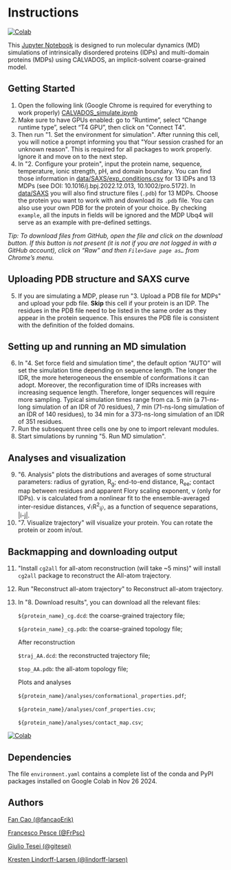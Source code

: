 # Instructions

[![Colab](https://colab.research.google.com/assets/colab-badge.svg)](https://colab.research.google.com/github/KULL-Centre/ColabCALVADOS/blob/main/simulate/CALVADOS_simulate.ipynb)

This [Jupyter Notebook](https://colab.research.google.com/github/KULL-Centre/ColabCALVADOS/blob/main/simulate/CALVADOS_simulate.ipynb) is designed to run molecular dynamics (MD) simulations of intrinsically disordered proteins (IDPs) and multi-domain proteins (MDPs) using CALVADOS, an implicit-solvent coarse-grained model. 

## Getting Started

1. Open the following link (Google Chrome is required for everything to work properly) [CALVADOS_simulate.ipynb](https://colab.research.google.com/github/KULL-Centre/ColabCALVADOS/blob/main/simulate/CALVADOS_simulate.ipynb)
2. Make sure to have GPUs enabled: go to “Runtime”, select “Change runtime type”, select “T4 GPU”, then click on "Connect T4".
3. Then run "1. Set the environment for simulation". After running this cell, you will notice a prompt informing you that "Your session crashed for an unknown reason". This is required for all packages to work properly. Ignore it and move on to the next step.
4. In "2. Configure your protein", input the protein name, sequence, temperature, ionic strength, pH, and domain boundary. You can find those information in [data/SAXS/exp_conditions.csv](https://github.com/KULL-Centre/ColabCALVADOS/blob/main/data/SAXS/exp_conditions.csv) for 13 IDPs and 13 MDPs (see DOI: 10.1016/j.bpj.2022.12.013, 10.1002/pro.5172). In [data/SAXS](https://github.com/KULL-Centre/ColabCALVADOS/tree/main/data/SAXS) you will also find structure files (`.pdb`) for 13 MDPs. Choose the protein you want to work with and download its `.pdb` file. You can also use your own PDB for the protein of your choice. By checking `example`, all the inputs in fields will be ignored and the MDP Ubq4 will serve as an example with pre-defined settings.

*Tip: To download files from GitHub, open the file and click on the download button. If this button is not present (it is not if you are not logged in with a GitHub account), click on “Raw” and then `File>Save page as…` from Chrome’s menu.*

## Uploading PDB structure and SAXS curve

5. If you are simulating a MDP, please run "3. Upload a PDB file for MDPs" and upload your pdb file. **Skip** this cell if your protein is an IDP. The residues in the PDB file need to be listed in the same order as they appear in the protein sequence. This ensures the PDB file is consistent with the definition of the folded domains. 

## Setting up and running an MD simulation

6. In "4. Set force field and simulation time", the default option “AUTO” will set the simulation time depending on sequence length. The longer the IDR, the more heterogeneous the ensemble of conformations it can adopt. Moreover, the reconfiguration time of IDRs increases with increasing sequence length. Therefore, longer sequences will require more sampling. Typical simulation times range from ca. 5 min (a 71-ns-long simulation of an IDR of 70 residues), 7 min (71-ns-long simulation of an IDR of 140 residues), to 34 min for a 373-ns-long simulation of an IDR of 351 residues.
7. Run the subsequent three cells one by one to import relevant modules.
8. Start simulations by running "5. Run MD simulation".

## Analyses and visualization

9. "6. Analysis" plots the distributions and averages of some structural parameters: radius of gyration, R<sub>g</sub>; end-to-end distance, R<sub>ee</sub>; contact map between residues and apparent Flory scaling exponent, ν (only for IDPs). ν is calculated from a nonlinear fit to the ensemble-averaged inter-residue distances, &#8730;&#9001;R<sup>2</sup><sub>ij</sub>&#9002;, as a function of sequence separations, |i-j|.
10. "7. Visualize trajectory" will visualize your protein. You can rotate the protein or zoom in/out.

## Backmapping and downloading output

11. "Install `cg2all` for all-atom reconstruction (will take ~5 mins)" will install `cg2all` package to reconstruct the All-atom trajectory.
12. Run "Reconstruct all-atom trajectory" to Reconstruct all-atom trajectory.
13. In "8. Download results", you can download all the relevant files:

    `${protein_name}_cg.dcd`: the coarse-grained trajectory file;

    `${protein_name}_cg.pdb`: the coarse-grained topology file;
    
    After reconstruction
    
    `$traj_AA.dcd`: the reconstructed trajectory file;
    
    `$top_AA.pdb`: the all-atom topology file;
    
    Plots and analyses
    
    `${protein_name}/analyses/conformational_properties.pdf`;
    
    `${protein_name}/analyses/conf_properties.csv`;
    
    `${protein_name}/analyses/contact_map.csv`;
    
[![Colab](https://colab.research.google.com/assets/colab-badge.svg)](https://colab.research.google.com/github/KULL-Centre/ColabCALVADOS/blob/main/simulate_and_reweight/CALVADOS_simulate_and_reweight.ipynb)

## Dependencies

The file `environment.yaml` contains a complete list of the conda and PyPI packages installed on Google Colab in Nov 26 2024.

## Authors

[Fan Cao (@fancaoErik)](https://github.com/fancaoErik)

[Francesco Pesce (@FrPsc)](https://github.com/FrPsc)

[Giulio Tesei (@gitesei)](https://github.com/gitesei)

[Kresten Lindorff-Larsen (@lindorff-larsen)](https://github.com/lindorff-larsen)

